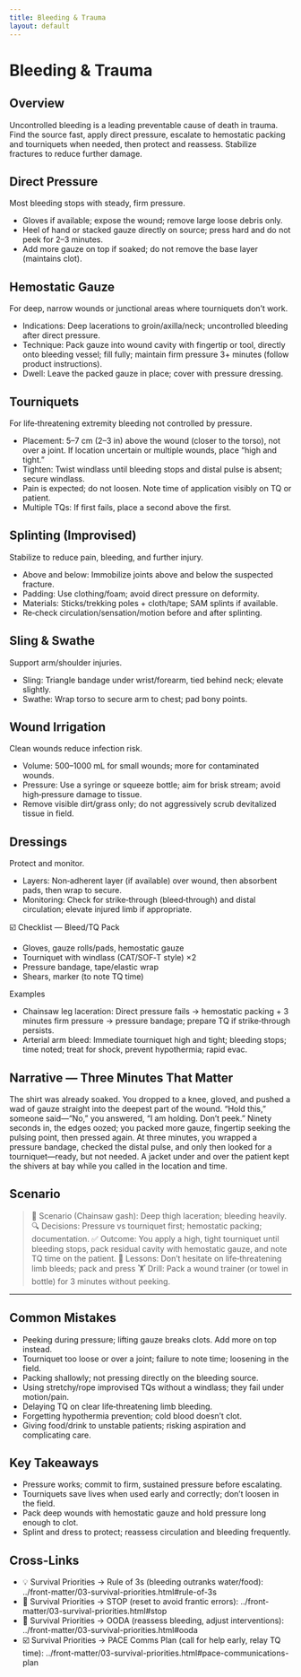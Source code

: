 ```yaml
---
title: Bleeding & Trauma
layout: default
---
```


# Bleeding & Trauma

## Overview
Uncontrolled bleeding is a leading preventable cause of death in trauma. Find the source fast, apply direct pressure, escalate to hemostatic packing and tourniquets when needed, then protect and reassess. Stabilize fractures to reduce further damage.

## Direct Pressure
Most bleeding stops with steady, firm pressure.

- Gloves if available; expose the wound; remove large loose debris only.
- Heel of hand or stacked gauze directly on source; press hard and do not peek for 2–3 minutes.
- Add more gauze on top if soaked; do not remove the base layer (maintains clot).

## Hemostatic Gauze
For deep, narrow wounds or junctional areas where tourniquets don’t work.

- Indications: Deep lacerations to groin/axilla/neck; uncontrolled bleeding after direct pressure.
- Technique: Pack gauze into wound cavity with fingertip or tool, directly onto bleeding vessel; fill fully; maintain firm pressure 3+ minutes (follow product instructions).
- Dwell: Leave the packed gauze in place; cover with pressure dressing.

## Tourniquets
For life‑threatening extremity bleeding not controlled by pressure.

- Placement: 5–7 cm (2–3 in) above the wound (closer to the torso), not over a joint. If location uncertain or multiple wounds, place “high and tight.”
- Tighten: Twist windlass until bleeding stops and distal pulse is absent; secure windlass.
- Pain is expected; do not loosen. Note time of application visibly on TQ or patient.
- Multiple TQs: If first fails, place a second above the first.

## Splinting (Improvised)
Stabilize to reduce pain, bleeding, and further injury.

- Above and below: Immobilize joints above and below the suspected fracture.
- Padding: Use clothing/foam; avoid direct pressure on deformity.
- Materials: Sticks/trekking poles + cloth/tape; SAM splints if available.
- Re‑check circulation/sensation/motion before and after splinting.

## Sling & Swathe
Support arm/shoulder injuries.

- Sling: Triangle bandage under wrist/forearm, tied behind neck; elevate slightly.
- Swathe: Wrap torso to secure arm to chest; pad bony points.

## Wound Irrigation
Clean wounds reduce infection risk.

- Volume: 500–1000 mL for small wounds; more for contaminated wounds.
- Pressure: Use a syringe or squeeze bottle; aim for brisk stream; avoid high‑pressure damage to tissue.
- Remove visible dirt/grass only; do not aggressively scrub devitalized tissue in field.

## Dressings
Protect and monitor.

- Layers: Non‑adherent layer (if available) over wound, then absorbent pads, then wrap to secure.
- Monitoring: Check for strike‑through (bleed‑through) and distal circulation; elevate injured limb if appropriate.

☑️ Checklist — Bleed/TQ Pack
- Gloves, gauze rolls/pads, hemostatic gauze
- Tourniquet with windlass (CAT/SOF‑T style) ×2
- Pressure bandage, tape/elastic wrap
- Shears, marker (to note TQ time)

Examples
- Chainsaw leg laceration: Direct pressure fails → hemostatic packing + 3 minutes firm pressure → pressure bandage; prepare TQ if strike‑through persists.
- Arterial arm bleed: Immediate tourniquet high and tight; bleeding stops; time noted; treat for shock, prevent hypothermia; rapid evac.

## Narrative — Three Minutes That Matter
The shirt was already soaked. You dropped to a knee, gloved, and pushed a wad of gauze straight into the deepest part of the wound. “Hold this,” someone said—“No,” you answered, “I am holding. Don’t peek.” Ninety seconds in, the edges oozed; you packed more gauze, fingertip seeking the pulsing point, then pressed again. At three minutes, you wrapped a pressure bandage, checked the distal pulse, and only then looked for a tourniquet—ready, but not needed. A jacket under and over the patient kept the shivers at bay while you called in the location and time.

## Scenario

> 🧭 Scenario (Chainsaw gash): Deep thigh laceration; bleeding heavily.
> 🔍 Decisions: Pressure vs tourniquet first; hemostatic packing; documentation.
> ✅ Outcome: You apply a high, tight tourniquet until bleeding stops, pack residual cavity with hemostatic gauze, and note TQ time on the patient.
> 🧠 Lessons: Don’t hesitate on life‑threatening limb bleeds; pack and press
> 🏋️ Drill: Pack a wound trainer (or towel in bottle) for 3 minutes without peeking.

---

## Common Mistakes
- Peeking during pressure; lifting gauze breaks clots. Add more on top instead.
- Tourniquet too loose or over a joint; failure to note time; loosening in the field.
- Packing shallowly; not pressing directly on the bleeding source.
- Using stretchy/rope improvised TQs without a windlass; they fail under motion/pain.
- Delaying TQ on clear life‑threatening limb bleeding.
- Forgetting hypothermia prevention; cold blood doesn’t clot.
- Giving food/drink to unstable patients; risking aspiration and complicating care.

## Key Takeaways
- Pressure works; commit to firm, sustained pressure before escalating.
- Tourniquets save lives when used early and correctly; don’t loosen in the field.
- Pack deep wounds with hemostatic gauze and hold pressure long enough to clot.
- Splint and dress to protect; reassess circulation and bleeding frequently.

## Cross-Links
- 💡 Survival Priorities → Rule of 3s (bleeding outranks water/food): ../front-matter/03-survival-priorities.html#rule-of-3s
- 📝 Survival Priorities → STOP (reset to avoid frantic errors): ../front-matter/03-survival-priorities.html#stop
- 📝 Survival Priorities → OODA (reassess bleeding, adjust interventions): ../front-matter/03-survival-priorities.html#ooda
- ☑️ Survival Priorities → PACE Comms Plan (call for help early, relay TQ time): ../front-matter/03-survival-priorities.html#pace-communications-plan
